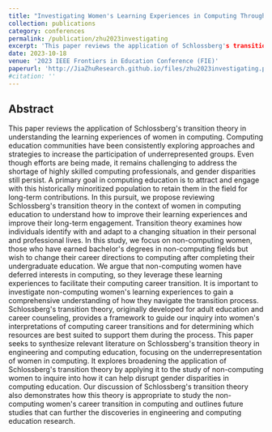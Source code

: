 ```yaml
---
title: "Investigating Women's Learning Experiences in Computing Through the Lens of Schlossberg's Transition Theory"
collection: publications
category: conferences
permalink: /publication/zhu2023investigating
excerpt: 'This paper reviews the application of Schlossberg's transition theory in understanding the learning experiences of women without computing backgrounds navigating in computing.'
date: 2023-10-18
venue: '2023 IEEE Frontiers in Education Conference (FIE)'
paperurl: 'http://JiaZhuResearch.github.io/files/zhu2023investigating.pdf'
#citation: ''
---
```


Abstract
---
This paper reviews the application of Schlossberg's transition theory in understanding the learning experiences of women in computing. Computing education communities have been consistently exploring approaches and strategies to increase the participation of underrepresented groups. Even though efforts are being made, it remains challenging to address the shortage of highly skilled computing professionals, and gender disparities still persist. A primary goal in computing education is to attract and engage with this historically minoritized population to retain them in the field for long-term contributions. In this pursuit, we propose reviewing Schlossberg's transition theory in the context of women in computing education to understand how to improve their learning experiences and improve their long-term engagement. Transition theory examines how individuals identify with and adapt to a changing situation in their personal and professional lives. In this study, we focus on non-computing women, those who have earned bachelor's degrees in non-computing fields but wish to change their career directions to computing after completing their undergraduate education. We argue that non-computing women have deferred interests in computing, so they leverage these learning experiences to facilitate their computing career transition. It is important to investigate non-computing women's learning experiences to gain a comprehensive understanding of how they navigate the transition process. Schlossberg's transition theory, originally developed for adult education and career counseling, provides a framework to guide our inquiry into women's interpretations of computing career transitions and for determining which resources are best suited to support them during the process. This paper seeks to synthesize relevant literature on Schlossberg's transition theory in engineering and computing education, focusing on the underrepresentation of women in computing. It explores broadening the application of Schlossberg's transition theory by applying it to the study of non-computing women to inquire into how it can help disrupt gender disparities in computing education. Our discussion of Schlossberg's transition theory also demonstrates how this theory is appropriate to study the non-computing women's career transition in computing and outlines future studies that can further the discoveries in engineering and computing education research.
